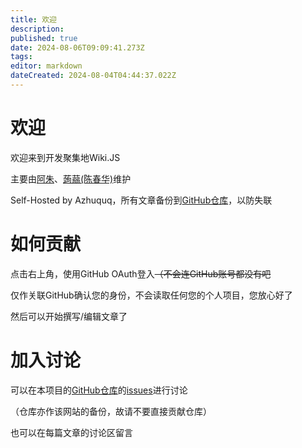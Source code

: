 ```yaml
---
title: 欢迎
description: 
published: true
date: 2024-08-06T09:09:41.273Z
tags: 
editor: markdown
dateCreated: 2024-08-04T04:44:37.022Z
---
```


# 欢迎

欢迎来到开发聚集地Wiki.JS

主要由[阿朱](https://github.com/azhuquq)、[蒟蒻(陈春华)](https://github.com/san12341)维护

Self-Hosted by Azhuquq，所有文章备份到[GitHub仓库](https://github.com/azhuquq/wiki)，以防失联

# 如何贡献

点击右上角，使用GitHub OAuth登入~~（不会连GitHub账号都没有吧~~

仅作关联GitHub确认您的身份，不会读取任何您的个人项目，您放心好了

然后可以开始撰写/编辑文章了

# 加入讨论

可以在本项目的[GitHub仓库](https://github.com/azhuquq/wiki)的[issues](https://github.com/azhuquq/wiki/issues)进行讨论

（仓库亦作该网站的备份，故请不要直接贡献仓库）

也可以在每篇文章的讨论区留言
